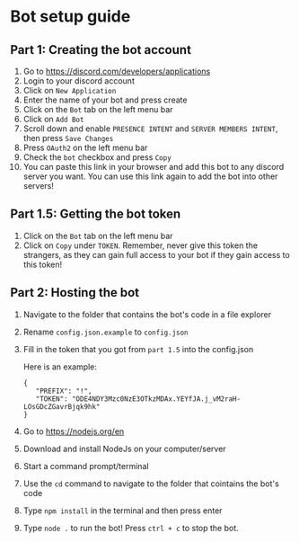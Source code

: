 # Bot setup guide

## Part 1: Creating the bot account

1. Go to https://discord.com/developers/applications
2. Login to your discord account
3. Click on `New Application`
4. Enter the name of your bot and press create
5. Click on the `Bot` tab on the left menu bar
6. Click on `Add Bot`
7. Scroll down and enable `PRESENCE INTENT` and `SERVER MEMBERS INTENT`, then press `Save Changes`
8. Press `OAuth2` on the left menu bar
9. Check the `bot` checkbox and press `Copy`
10. You can paste this link in your browser and add this bot to any discord server you want. You can use this link again to add the bot into other servers!

## Part 1.5: Getting the bot token

1. Click on the `Bot` tab on the left menu bar
2. Click on `Copy` under `TOKEN`. Remember, never give this token the strangers, as they can gain full access to your bot if they gain access to this token!

## Part 2: Hosting the bot

1. Navigate to the folder that contains the bot's code in a file explorer
2. Rename `config.json.example` to `config.json`
3. Fill in the token that you got from `part 1.5` into the config.json

   Here is an example:

   ```
   {
      "PREFIX": "!",
      "TOKEN": "ODE4NDY3Mzc0NzE3OTkzMDAx.YEYfJA.j_vM2raH-LOsGDcZGavrBjqk9hk"
   }
   ```

4. Go to https://nodejs.org/en
5. Download and install NodeJs on your computer/server
6. Start a command prompt/terminal
7. Use the `cd` command to navigate to the folder that cointains the bot's code
8. Type `npm install` in the terminal and then press enter
9. Type `node .` to run the bot! Press `ctrl + c` to stop the bot.
